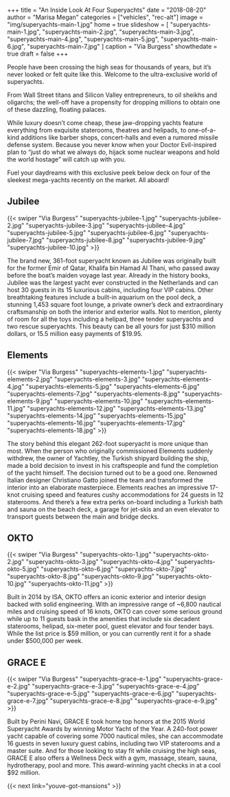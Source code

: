 +++
title = "An Inside Look At Four Superyachts"
date = "2018-08-20"
author = "Marisa Megan"
categories = ["vehicles", "rec-alt"]
image = "img/superyachts-main-1.jpg"
home = true
slideshow = [
  "superyachts-main-1.jpg",
  "superyachts-main-2.jpg",
  "superyachts-main-3.jpg",
  "superyachts-main-4.jpg",
  "superyachts-main-5.jpg",
  "superyachts-main-6.jpg",
  "superyachts-main-7.jpg"
]
caption = "Via Burgess"
showthedate = true
draft = false
+++

People have been crossing the high seas for thousands of years, but it’s never looked or felt quite like this. Welcome to the ultra-exclusive world of superyachts.

From Wall Street titans and Silicon Valley entrepreneurs, to oil sheikhs and oligarchs; the well-off have a propensity for dropping millions to obtain one of these dazzling, floating palaces.

While luxury doesn’t come cheap, these jaw-dropping yachts feature everything from exquisite staterooms, theatres and helipads, to one-of-a-kind additions like barber shops, concert-halls and even a rumored missile defense system. Because you never know when your Doctor Evil-inspired plan to “just do what we always do, hijack some nuclear weapons and hold the world hostage” will catch up with you.

Fuel your daydreams with this exclusive peek below deck on four of the sleekest mega-yachts recently on the market. All aboard!

## Jubilee
{{< swiper "Via Burgess" "superyachts-jubilee-1.jpg" "superyachts-jubilee-2.jpg" "superyachts-jubilee-3.jpg" "superyachts-jubilee-4.jpg" "superyachts-jubilee-5.jpg" "superyachts-jubilee-6.jpg" "superyachts-jubilee-7.jpg" "superyachts-jubilee-8.jpg" "superyachts-jubilee-9.jpg" "superyachts-jubilee-10.jpg" >}}

The brand new, 361-foot superyacht known as Jubilee was originally built for the former Emir of Qatar, Khalifa bin Hamad Al Thani, who passed away before the boat’s maiden voyage last year. Already in the history books, Jubilee was the largest yacht ever constructed in the Netherlands and can host 30 guests in its 15 luxurious cabins, including four VIP cabins. Other breathtaking features include a built-in aquarium on the pool deck, a stunning 1,453 square foot lounge, a private owner’s deck and extraordinary craftsmanship on both the interior and exterior walls. Not to mention, plenty of room for all the toys including a helipad, three tender superyachts and two rescue superyachts. This beauty can be all yours for just $310 million dollars, or 15.5 million easy payments of $19.95.

## Elements
{{< swiper "Via Burgess" "superyachts-elements-1.jpg" "superyachts-elements-2.jpg" "superyachts-elements-3.jpg" "superyachts-elements-4.jpg" "superyachts-elements-5.jpg" "superyachts-elements-6.jpg" "superyachts-elements-7.jpg" "superyachts-elements-8.jpg" "superyachts-elements-9.jpg" "superyachts-elements-10.jpg" "superyachts-elements-11.jpg" "superyachts-elements-12.jpg" "superyachts-elements-13.jpg" "superyachts-elements-14.jpg" "superyachts-elements-15.jpg" "superyachts-elements-16.jpg" "superyachts-elements-17.jpg" "superyachts-elements-18.jpg" >}}

The story behind this elegant 262-foot superyacht is more unique than most. When the person who originally commissioned Elements suddenly withdrew, the owner of Yachtley, the Turkish shipyard building the ship, made a bold decision to invest in his craftspeople and fund the completion of the yacht himself. The decision turned out to be a good one. Renowned Italian designer Christiano Gatto joined the team and transformed the interior into an elaborate masterpiece. Elements reaches an impressive 17-knot cruising speed and features cushy accommodations for 24 guests in 12 staterooms. And there’s a few extra perks on-board including a Turkish bath and sauna on the beach deck, a garage for jet-skis and an even elevator to transport guests between the main and bridge decks.

## OKTO
{{< swiper "Via Burgess" "superyachts-okto-1.jpg" "superyachts-okto-2.jpg" "superyachts-okto-3.jpg" "superyachts-okto-4.jpg" "superyachts-okto-5.jpg" "superyachts-okto-6.jpg" "superyachts-okto-7.jpg" "superyachts-okto-8.jpg" "superyachts-okto-9.jpg" "superyachts-okto-10.jpg" "superyachts-okto-11.jpg" >}}

Built in 2014 by ISA, OKTO offers an iconic exterior and interior design backed with solid engineering. With an impressive range of ~6,800 nautical miles and cruising speed of 16 knots, OKTO can cover some serious ground while up to 11 guests bask in the amenities that include six decadent staterooms, helipad, six-meter pool, guest elevator and four tender bays. While the list price is $59 million, or you can currently rent it for a shade under $500,000 per week.

## GRACE E
{{< swiper "Via Burgess" "superyachts-grace-e-1.jpg" "superyachts-grace-e-2.jpg" "superyachts-grace-e-3.jpg" "superyachts-grace-e-4.jpg" "superyachts-grace-e-5.jpg" "superyachts-grace-e-6.jpg" "superyachts-grace-e-7.jpg" "superyachts-grace-e-8.jpg" "superyachts-grace-e-9.jpg" >}}

Built by Perini Navi, GRACE E took home top honors at the 2015 World Superyacht Awards by winning Motor Yacht of the Year. A 240-foot power yacht capable of covering some 7000 nautical miles, she can accommodate 16 guests in seven luxury guest cabins, including two VIP staterooms and a master suite. And for those looking to stay fit while cruising the high seas, GRACE E also offers a Wellness Deck with a gym, massage, steam, sauna, hydrotherapy, pool and more. This award-winning yacht checks in at a cool $92 million.

{{< next link="youve-got-mansions" >}}
